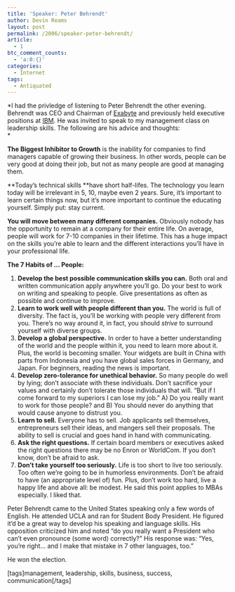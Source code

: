 ```yaml
---
title: 'Speaker: Peter Behrendt'
author: Devin Reams
layout: post
permalink: /2006/speaker-peter-behrendt/
article:
  - 1
btc_comment_counts:
  - 'a:0:{}'
categories:
  - Internet
tags:
  - Antiquated
---
```

*I had the privledge of listening to Peter Behrendt the other evening. Behrendt was CEO and Chairman of [Exabyte][1] and previously held executive positions at [IBM][2]. He was invited to speak to my management class on leadership skills. The following are his advice and thoughts:  
*

**The Biggest Inhibitor to Growth** is the inability for companies to find managers capable of growing their business. In other words, people can be very good at doing their job, but not as many people are good at managing them.

**Today&#8217;s technical skills **have short half-lifes. The technology you learn today will be irrelevant in 5, 10, maybe even 2 years. Sure, it&#8217;s important to learn certain things now, but it&#8217;s more important to continue the educating yourself. Simply put: stay current.

**You will move between many different companies.** Obviously nobody has the opportunity to remain at a company for their entire life. On average, people will work for 7-10 companies in their lifetime. This has a huge impact on the skills you&#8217;re able to learn and the different interactions you&#8217;ll have in your professional life.

**The 7 Habits of &#8230; People:**

1.  **Develop the best possible communication skills you can.** Both oral and written communication apply anywhere you&#8217;ll go. Do your best to work on writing and speaking to people. Give presentations as often as possible and continue to improve.
2.  **Learn to work well with people different than you.** The world is full of diversity. The fact is, you&#8217;ll be working with people very different from you. There&#8217;s no way around it, in fact, you should *strive* to surround yourself with diverse groups.
3.  **Develop a global perspective.** In order to have a better understanding of the world and the people within it, you need to learn more about it. Plus, the world is becoming smaller. Your widgets are built in China with parts from Indonesia and you have global sales forces in Germany, and Japan. For beginners, reading the news is important.
4.  **Develop zero-tolerance for unethical behavior.** So many people do well by lying; don&#8217;t associate with these individuals. Don&#8217;t sacrifice your values and certainly don&#8217;t tolerate those individuals that will. &#8220;But if I come forward to my superiors I can lose my job.&#8221; A) Do you really want to work for those people? and B) You should never do anything that would cause anyone to distrust you.
5.  **Learn to sell.** Everyone has to sell. Job applicants sell themselves, entrepreneurs sell their ideas, and mangers sell their proposals. The ability to sell is crucial and goes hand in hand with communicating.
6.  **Ask the right questions.** If certain board members or executives asked the right questions there may be no Enron or WorldCom. If you don&#8217;t know, don&#8217;t be afraid to ask.
7.  **Don&#8217;t take yourself too seriously.** Life is too short to live too seriously. Too often we&#8217;re going to be in humorless environments. Don&#8217;t be afraid to have (an appropriate level of) fun. Plus, don&#8217;t work too hard, live a happy life and above all: be modest. He said this point applies to MBAs especially. I liked that.

Peter Behrendt came to the United States speaking only a few words of English. He attended UCLA and ran for Student Body President. He figured it&#8217;d be a great way to develop his speaking and language skills. His opposition criticized him and noted &#8220;do you really want a President who can&#8217;t even pronounce (some word) correctly?&#8221; His response was: &#8220;Yes, you&#8217;re right&#8230; and I make that mistake in 7 other languages, too.&#8221;

He won the election.

[tags]management, leadership, skills, business, success, communication[/tags]

 [1]: http://www.exabyte.com/
 [2]: http://www.ibm.com/